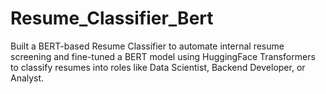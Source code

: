 # Resume_Classifier_Bert
Built a BERT-based Resume Classifier to automate internal resume screening and fine-tuned a BERT model using HuggingFace Transformers to classify resumes into roles like Data Scientist, Backend Developer, or Analyst. 
